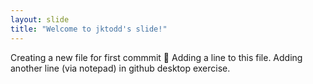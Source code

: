 ```yaml
---
layout: slide
title: "Welcome to jktodd's slide!"
---
```

Creating a new file for first commmit :tada:
Adding a line to this file.
Adding another line (via notepad) in github desktop exercise.
